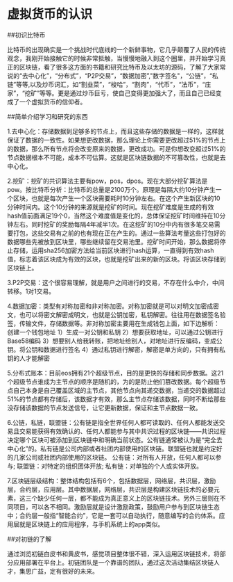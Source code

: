 # 虚拟货币的认识

##初识比特币

  比特币的出现确实是一个挑战时代底线的一个新鲜事物，它几乎颠覆了人民的传统观念，我刚开始接触它的时候非常抵触，当慢慢地融入到这个圈里，并开始学习真正的区块链，看了很多这方面的书籍和研究比特币及以太坊的源码，了解了大家常说的“去中心化”，“分布式”，“P2P交易”，“数据加密”,"数字签名"，“公链”，“私链”等等,以及炒币词汇，如“割韭菜”，“梭哈”，“割肉”，“代币”，“法币”，“庄家”，“挖矿”等等。更是通过炒币巨亏，使自己变得更加强大了，而且自己已经变成了一个虚拟货币的信仰者。
  
##简单介绍学习和研究的东西

1.去中心化：存储数据到足够多的节点上，而且这些存储的数据是一样的，这样就保证了数据的一致性。如果想更改数据，那么理论上你需要更改超过51%的节点上的数据，那么所有节点将会改变原来的数据，更改成功。可是你想改变超过51%的节点数据根本不可能，成本不可估算。这就是区块链数据的不可篡改性，也就是去中心化。


2.挖矿：挖矿的共识算法主要有pow，pos，dpos。现在大部分挖矿算法是pow。按比特币分析：比特币的总量是2100万个。原理是每隔大约10分钟产生一个区块，也就是每次产生一个区块需要耗时10分钟左右。在这个产生新区块的10分钟时间内。这个10分钟的来源就是挖矿的时间。现在挖矿难度是生成的有效hash值前面满足19个0，当然这个难度值是变化的，总体保证挖矿时间维持在10分钟左右。同时挖矿的奖励每隔4年减半1次。在这挖矿的10分中内有很多笔交易需要打包，这些交易有之前的也有现在正在产生的。通过一些算法考量这些打包好的数据哪些先被放到区块里，哪些继续留在交易池里。挖矿时间开始，那么数据将停止存储，运用sha256加密方法给当前区块进行hash运算，一直得到有效hash值，标志着该区块成为有效的区块，也就是挖矿出来的新的区块。将该区块存储到区块链上。

 3.P2P交易：这个很容易理解，就是用户之间进行的交易，不存在什么中介，中间转移。1对1交易。
 
  4.数据加密：类型有对称加密和非对称加密。对称加密就是可以对明文加密成密文，也可以将密文解密成明文，也就是公钥加密，私钥解密。往往用在数据签名验签，传输文件，存储数据等。非对称加密主要用在生成钱包上面，如下边解析：  
              创建一个钱包地址
        1）生成一对公钥和私钥
        2）想要获取地址，可以通过公钥进行Base58编码
        3）想要别人给我转账，把地址给别人，对地址进行反编码，变成公钥。将公钥和数据进行签名
        4）通过私钥进行解密，解密是单方向的，只有拥有私钥的人才能解密

5.分布式账本：目前eos拥有21个超级节点，目的是更快的存储和同步数据。这21个超级节点谁成为主节点的顺序是随机的，为的是防止他们篡改数据。每个超级节点自己本身是自己覆盖区域的主节点，其他节点向其递交数据，当递交的数据超过51%的节点都有存储后，该数据才有效，那么主节点存储该数据，同时不断给那些没存储该数据的节点发送信号，让它更新数据，保证和主节点数据一致。

6.公链，私链，联盟链：公有链是指全世界任何人都可读取的、任何人都能发送交易且交易能获得有效确认的、任何人都能参与其中共识过程的区块链——共识过程决定哪个区块可被添加到区块链中和明确当前状态。公有链通常被认为是“完全去中心化”的。私有链是公司内部或者社团内部使用的区块链。联盟链也就是约定好的几家公司或社团内部使用的区块链。
    公有链：对所有人开放，任何人都可以参与;
    联盟链：对特定的组织团体开放;
    私有链：对单独的个人或实体开放。
    
7.区块链层级结构：整体结构包括有6个，包括数据层，网络层，共识层，激励层，合约层，应用层。其中数据层，网络层，共识层是构建区块链技术的必要元素，这三个缺少任何一层，都不能成为真正意义上的区块链技术。另外三层则在不同项目，可以各不相同。激励层就是设计激励政策，鼓励用户参与到区块链生态中；合约层一般指“智能合约”，它是一套可以自动执行，随意编写的合约体系。应用层就是区块链上的应用程序，与手机系统上的app类似。

##对初链的了解

通过浏览初链白皮书和黄皮书，感觉项目整体很不错，深入运用区块链技术，将部分应用部署在平台上。初链团队是一个靠谱的团队，通过这次活动集结区块链人才，集思广益，定有很好的未来。
    
 


